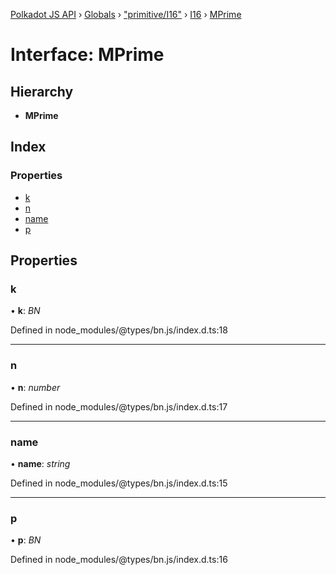 [Polkadot JS API](../README.md) › [Globals](../globals.md) › ["primitive/I16"](../modules/_primitive_i16_.md) › [I16](../classes/_primitive_i16_.i16.md) › [MPrime](_primitive_i16_.i16.mprime.md)

# Interface: MPrime

## Hierarchy

* **MPrime**

## Index

### Properties

* [k](_primitive_i16_.i16.mprime.md#k)
* [n](_primitive_i16_.i16.mprime.md#n)
* [name](_primitive_i16_.i16.mprime.md#name)
* [p](_primitive_i16_.i16.mprime.md#p)

## Properties

###  k

• **k**: *BN*

Defined in node_modules/@types/bn.js/index.d.ts:18

___

###  n

• **n**: *number*

Defined in node_modules/@types/bn.js/index.d.ts:17

___

###  name

• **name**: *string*

Defined in node_modules/@types/bn.js/index.d.ts:15

___

###  p

• **p**: *BN*

Defined in node_modules/@types/bn.js/index.d.ts:16
